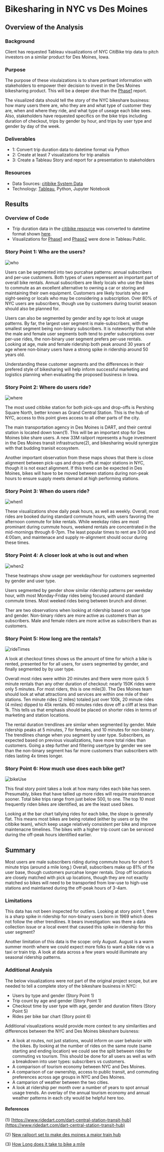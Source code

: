 # Bikesharing in NYC vs Des Moines

## Overview of the Analysis
 
### Background
Client has requested Tableau visualizations of NYC CitiBike trip data to pitch investors on a similar product for Des Moines, Iowa.

### Purpose
The purpose of these visulaizations is to share pertinant information with stakeholders to empower their decision to invest in the Des Moines bikesharing product.  This will be a deeper dive than the [Phase1](https://public.tableau.com/views/CitiBikeNYC_Phase1/NYCCitiBikeStoryPhase1?:language=en-US&publish=yes&:display_count=n&:origin=viz_share_link) report. 

The visualized data should tell the story of the NYC bikeshare business: how many users there are, who they are and what type of customer they are, when and where they ride, and what type of useage each bike sees. Also, stakeholders have requested specifics on the bike trips including duration of checkout, trips by gender by hour, and trips by user type and gender by day of the week. 

### Deliverables
 - 1: Convert trip duration data to datetime format via Python
 - 2: Create at least 7 visualizations for trip analisis
 - 3: Create a Tableau Story and report for a presentation to stakeholders
 
### Resources
 - Data Sources: [citibike System Data](https://ride.citibikenyc.com/system-data)
 - Technology: [Tableau](https://public.tableau.com/s/), Python, Jupyter Notebook

## Results

### Overview of Code
 - Trip duration data in the [citibike resource](https://ride.citibikenyc.com/system-data) was converted to datetime format shown [here](https://github.com/aberloro/bikesharing/blob/main/NYC_CitiBike_Challenge.ipynb).
 - Visualizations for [Phase1](https://public.tableau.com/views/CitiBikeNYC_Phase1/NYCCitiBikeStoryPhase1?:language=en-US&publish=yes&:display_count=n&:origin=viz_share_link) and [Phase2](https://public.tableau.com/views/CitiBikeNYC_Phase2/NYCStory?:language=en-US&publish=yes&:display_count=n&:origin=viz_share_link) were done in Tableau Public. 

### Story Point 1: Who are the users?

![who](https://user-images.githubusercontent.com/93740725/161343097-6fa21d90-72fc-4de4-b45c-f9959942f827.png)

Users can be segmented into two purcahse patterns: annual subscribers and per-use customers.  Both types of users reperesent an important part of overall bike rentals.  Annual subscribers are likely locals who use the bikes to commute as an excellent alternative to owning a car or storing and maintaining their own equipment.  Customers are likely tourists who are sight-seeing or locals who may be considering a subscription.  Over 80% of NYC users are subscribers, though use by customers during tourist season should also be planned for. 

Users can also be segmented by gender and by age to look at usage patterns.  By far, the largest user segment is male-subscribers, with the smallest segment being non-binary subscribers.  It is noteworthy that while the male and female user segments both tend to prefer subscriptions over per-use rides, the non-binary user segment prefers per-use rentals.  Looking at age, male and female ridership both peak around 30 years of age where non-binary users have a strong spike in ridership around 50 years old.  

Understanding these customer segments and the differences in their prefered style of bikesharing will help inform successful marketing and logistics planning when evaluating the proposed business in Iowa.  

 ### Story Point 2: Where do users ride?

![where](https://user-images.githubusercontent.com/93740725/161343112-203356e2-0a46-4400-b9ae-06d7b4e3eafc.png)

The most used citibike station for both pick-ups and drop-offs is Pershing Square North, better known as Grand Central Station.  This is the hub of NYC, access to this point gives access to all other parts of the city. 

The main transportation agency in Des Moines is DART, and their central station is located down town(1).  This will be an important stop for Des Moines bike share users. A new 33M railport represents a huge investment in the Des Moines transit infrastructure(2), and bikesharing would synergize with that budding tranisit ecosystem. 

Another important observation from these maps shows that there is close alignment between pick-ups and drops-offs at major stations in NYC, though it is not exact alignment. If this trend can be expected in Des Moines, bikes will have to be moved between stations during non-peak hours to ensure supply meets demand at high performing stations.  

### Story Point 3: When do users ride?

![when1](https://user-images.githubusercontent.com/93740725/161343144-bce70aae-3027-4381-994d-ef2fcb348671.png)

These visualizations show daily peak hours, as well as weekly.  Overall, most rides are booked during standard commute hours, with users favoring the afternoon commute for bike rentals.  While weekday rides are most prominant during cummute hours, weekend rentals are concentrated in the mid-mornings through 6-7pm.  The least popular times to rent are 3:00 and 4:00am, and maintenace and supply re-alignment should occur during these times. 

### Story Point 4: A closer look at who is out and when

![when2](https://user-images.githubusercontent.com/93740725/161343173-c5a10a22-cf37-404a-8ca6-1258833c4c1a.png)

These heatmaps show usage per weekday/hour for customers segmented by gender and user type.  

Users segmented by gender show similar ridership patterns per weekday hour, with  most Monday-Friday rides being focused around standard commute times.  Most weeked rides being between brunch and dinner.  

Ther are two observations when looking at ridership based on user type and gender.  Non-binary riders are more active as customers than as subscribers.  Male and female riders are more active as subscribers than as customers. 

### Story Point 5: How long are the rentals?

![rideTimes](https://user-images.githubusercontent.com/93740725/161343202-7337bf60-eccc-4a1f-aa0f-45c099720cf2.png)

A look at checkout times shows us the amount of time for which a bike is rented, presented for for all users, for users segmented by gender, and finally segmented by by user type. 

Overall most rides were within 20 minutes and there were more quick 5 minute rentals than any other duration of checkout: nearly 150K rides were only 5 minutes. For most riders, this is one mile(3). The Des Moines team should look at what attractions and services are within one mile of their stations. Ten minute rides (2 miles) totaled just over 100k, 20 minute rides (4 miles) dipped to 45k rentals.  60 minutes rides dove off a cliff at less than 1k.  This tells us that emphasis should be placed on shorter rides in terms of marketing and station locations. 

The rental duration trendlines are similar when segmented by gender.  Male ridership peaks at 5 minutes, 7 for females, and 10 minutes for non-binary.  The trendlines change when you segment by user type.  Subscribers, as expected based on previous visualizations, have more total rides than customers.  Going a step further and filtering usertype by gender we see than the non-binary segment has far more customers than subscribers with rides lasting 4x times longer.

### Story Point 6: How much use does each bike get?

![bikeUse](https://user-images.githubusercontent.com/93740725/161343386-a6582478-84b0-4ccb-952f-2bf6aafe05d9.png)

This final story point takes a look at how many rides each bike has seen. Presumably, bikes that have tallied up more rides will require maintenance sooner.  Total bike trips range from just below 500, to one.  The top 10 most frequently riden bikes are identified, as are the least used bikes.  

Looking at the bar chart tallying rides for each bike, the slope is generally flat. This means most bikes are being rotated (either by users or by the citibike team), which keep usage relatively consistent per bike and improve maintenacne timelines.  The bikes with a higher trip count can be serviced during the off-peak hours identified earlier. 
 
## Summary
Most users are male subscribers riding during commute hours for short 5 minute trips (around a mile long.)  Overall, subscribers make up 81% of the user base, though customers purcahse longer rentals.  Drop off locations are closely matched with pick up locations, though they are not exactly matched so bikes will need to be transported from low-use to high-use stations and maintianed during the off-peak hours of 3-4am. 

### Limitations
This data has not been inspected for outliers. Looking at story point 1, there is a sharp spike in ridership for non-binary users born in 1969 which does not follow the other trendlines.  It bears investigation: was there a data collection issue or a local event that caused this spike in ridership for this user segment?

Another limitation of this data is the scope: only August.  August is a warm summer month where we could expect more folks to want a bike ride vs a taxi or train trip.  A look at data across a few years would illuminate any seasonal ridership patterns.    

### Additional Analysis 

The below visualizations were not part of the original project scope, but are needed to tell a complete story of the bikeshare business in NYC:
 - Users by type and gender (Story Point 1)
 - Trip count by age and gender (Story Point 1)
 - Checkout time by user type with age, gender and duration filters (Story Point 5)
 - Rides per bike bar chart (Story point 6)
 
Additional visualizations would provide more context to any similarities and differences between the NYC and Des Moines bikeshare buisness:

 - A look at routes, not just stations, would inform on user behavior with the bikes. By looking at the number of rides on the same route (same starting and ending location) we could see the split between rides for commuting vs tourism. This should be done for all users as well as with a breakdown into user types: subscribers vs customers. 
- A comparison of tourism economy between NYC and Des Moines.
- A comparison of car ownership, access to public transit, and commuting preferences across age groups in NYC and Des Moines.
- A camparion of weather between the two cities.
- A look at ridership per month over a number of years to spot annual usage trends. An overlay of the annual tourism economy and annual weather patterns in each city would be helpful here too.  

#### References
(1) [https://www.ridedart.com/dart-central-station-transit-hub](https://www.ridedart.com/dart-central-station-transit-hub)

(2) [New railport set to make des moines a major train hub](https://www.kcci.com/article/iowa-new-railport-set-to-make-des-moines-a-major-train-hub/39139078)

(3) [How Long does it take to bike a mile](https://www.bikethesites.com/how-long-does-it-take-to-bike-a-mile/) 
